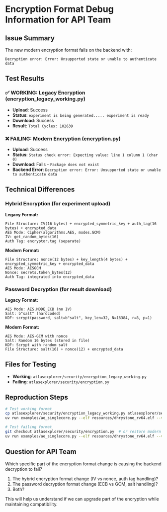 # Encryption Format Debug Information for API Team

## Issue Summary
The new modern encryption format fails on the backend with:
```
Decryption error: Error: Unsupported state or unable to authenticate data
```

## Test Results

### ✅ WORKING: Legacy Encryption (encryption_legacy_working.py)
- **Upload**: Success
- **Status**: `experiment is being generated..... experiment is ready`
- **Download**: Success  
- **Result**: `Total Cycles: 102639`

### ❌ FAILING: Modern Encryption (encryption.py)  
- **Upload**: Success
- **Status**: `Status check error: Expecting value: line 1 column 1 (char 0)`
- **Download**: Fails - `Package does not exist`
- **Backend Error**: `Decryption error: Error: Unsupported state or unable to authenticate data`

## Technical Differences

### Hybrid Encryption (for experiment upload)

**Legacy Format:**
```
File Structure: IV(16 bytes) + encrypted_symmetric_key + auth_tag(16 bytes) + encrypted_data
AES Mode: Cipher(algorithms.AES, modes.GCM)
IV: get_random_bytes(16) 
Auth Tag: encryptor.tag (separate)
```

**Modern Format:**
```
File Structure: nonce(12 bytes) + key_length(4 bytes) + encrypted_symmetric_key + encrypted_data  
AES Mode: AESGCM
Nonce: secrets.token_bytes(12)
Auth Tag: integrated into encrypted_data
```

### Password Decryption (for result download)

**Legacy Format:**
```
AES Mode: AES.MODE_ECB (no IV)
Salt: b"salt" (hardcoded)
KDF: scrypt(password, salt=b"salt", key_len=32, N=16384, r=8, p=1)
```

**Modern Format:**
```
AES Mode: AES-GCM with nonce
Salt: Random 16 bytes (stored in file)  
KDF: Scrypt with random salt
File Structure: salt(16) + nonce(12) + encrypted_data
```

## Files for Testing
- **Working**: `atlasexplorer/security/encryption_legacy_working.py`
- **Failing**: `atlasexplorer/security/encryption.py` 

## Reproduction Steps
```bash
# Test working format
cp atlasexplorer/security/encryption_legacy_working.py atlasexplorer/security/encryption.py
uv run examples/ae_singlecore.py --elf resources/dhrystone_rv64.elf --verbose

# Test failing format  
git checkout atlasexplorer/security/encryption.py  # or restore modern version
uv run examples/ae_singlecore.py --elf resources/dhrystone_rv64.elf --verbose
```

## Question for API Team
Which specific part of the encryption format change is causing the backend decryption to fail?
1. The hybrid encryption format change (IV vs nonce, auth tag handling)?
2. The password decryption format change (ECB vs GCM, salt handling)?
3. Both?

This will help us understand if we can upgrade part of the encryption while maintaining compatibility.
